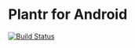 # Plantr for Android

[![Build Status](https://travis-ci.org/andreasjacobsen93/Plantr-Android.svg?branch=master)](https://travis-ci.org/andreasjacobsen93/Plantr-Android)
